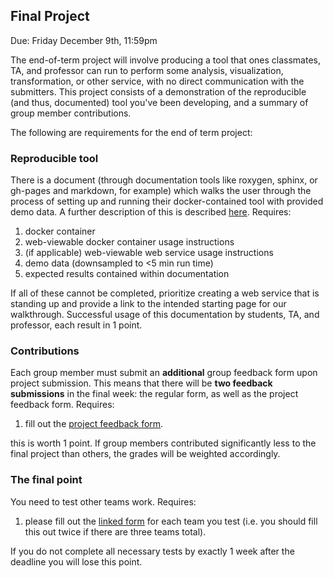 ## Final Project

Due: Friday December 9th, 11:59pm

The end-of-term project will involve producing a tool that ones classmates, TA, and professor can run to perform some analysis, visualization, transformation, or other service, with no direct communication with the submitters. This project consists of a demonstration of the reproducible (and thus, documented) tool you've been developing, and a summary of group member contributions.

The following are requirements for the end of term project:

### Reproducible tool

There is a document (through documentation tools like roxygen, sphinx, or gh-pages and markdown, for example) which walks the user through the process of setting up and running their docker-contained tool with provided demo data. A further description of this is described [here](./reproducibletool.md). Requires:
  1. docker container
  2. web-viewable docker container usage instructions
  3. (if applicable) web-viewable web service usage instructions
  4. demo data (downsampled to <5 min run time)
  5. expected results contained within documentation

If all of these cannot be completed, prioritize creating a web service that is standing up and provide a link to the intended starting page for our walkthrough. Successful usage of this documentation by students, TA, and professor, each result in 1 point.

### Contributions

Each group member must submit an **additional** group feedback form upon project submission. This means that there will be **two feedback submissions** in the final week: the regular form, as well as the project feedback form. Requires:
  1. fill out the [project feedback form](https://goo.gl/forms/DZmQWPhtIzuxScUw2).

this is worth 1 point. If group members contributed significantly less to the final project than others, the grades will be weighted accordingly.

### The final point

You need to test other teams work. Requires:
 1. please fill out the [linked form](https://goo.gl/forms/8lDmfIpNy30vUUH82) for each team you test (i.e. you should fill this out twice if there are three teams total).
 
 If you do not complete all necessary tests by exactly 1 week after the deadline you will lose this point.
